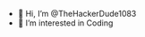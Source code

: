 - 👋 Hi, I’m @TheHackerDude1083
- 👀 I’m interested in Coding

<!---
TheHackerDude1083/TheHackerDude1083 is a ✨ special ✨ repository because its `README.md` (this file) appears on your GitHub profile.
You can click the Preview link to take a look at your changes.
--->
